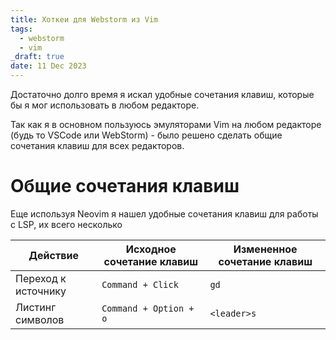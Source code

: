 ```yaml
---
title: Хоткеи для Webstorm из Vim
tags:
  - webstorm
  - vim
_draft: true
date: 11 Dec 2023
---
```


Достаточно долго время я искал удобные сочетания клавиш, которые бы я мог использовать в любом редакторе.

Так как я в основном пользуюсь эмуляторами Vim на любом редакторе (будь то VSCode или WebStorm) - было решено сделать
общие сочетания клавиш для всех редакторов.

# Общие сочетания клавиш

Еще используя Neovim я нашел удобные сочетания клавиш для работы с LSP, их всего несколько

| Действие            | Исходное сочетание клавиш | Измененное сочетание клавиш |
|---------------------|---------------------------|-----------------------------|
| Переход к источнику | `Command + Click`         | `gd`                        |
| Листинг символов    | `Command + Option + o`    | `<leader>s`                 |
